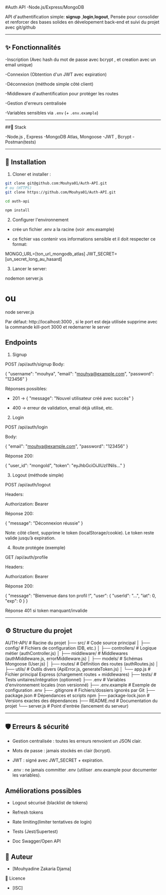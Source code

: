 #Auth API -Node.js/Express/MongoDB


API d'authentification simple: **signup** ,**login**,**logout**,
Pensée pour consolider et renforcer des bases solides en dévelopement back-end et suivi du projet avec git/github

---

## ✨ Fonctionnalités

-Inscription (Avec hash du mot de passe avec bcrypt , et creation avec un email unique)

-Connexion (Obtention d'un JWT avec expiration)

-Déconnexion (méthode simple côté client)

-Middleware d'authentification pour protéger les routes

-Gestion d'erreurs centralisée

-Variables sensibles via `.env` (+ `.env.example`)

---
##🧰 Stack

-Node.js , Express
-MongoDB Atlas, Mongoose
-JWT , Bcrypt
-Postman(tests)

---


##  🚀 Installation

1) Cloner et installer : 

```bash
git clone git@github.com:Mouhya01/Auth-API.git
# ou (HTTPS)
git clone https://github.com/Mouhya01/Auth-API.git

cd auth-api

npm install
```

2) Configurer l'environnement

- crée un fichier .env a la racine (voir .env.example)

- ce fichier vas contenir vos informations sensible et il doit respecter ce format:

MONGO_URL=[ton_url_mongodb_atlas]
JWT_SECRET=[un_secret_long_au_hasard]

3) Lancer le server:

nodemon server.js
# ou
node server.js

Par défaut: http://localhost:3000 , si le port est deja utilisée supprime avec la commande kill-port 3000 et redemarrer le server

## Endpoints

1) Signup

POST /api/auth/signup
Body:

{
  "username": "mouhya",
  "email": "mouhya@example.com",
  "password": "123456"
}

Réponses possibles:

- 201 → { "message": "Nouvel utilisateur créé avec succès" }

- 400 → erreur de validation, email déjà utilisé, etc.

2) Login

POST /api/auth/login

Body:

{
  "email": "mouhya@example.com",
  "password": "123456"
}

Réponse 200:

{
  "user_id": "mongoId",
  "token": "eyJhbGciOiJIUzI1NiIs..."
}

3) Logout (méthode simple)

POST /api/auth/logout

Headers:

Authorization: Bearer <token>

Réponse 200:

{ "message": "Déconnexion réussie" }

Note: côté client, supprime le token (localStorage/cookie). Le token reste valide jusqu’à expiration.

4) Route protégée (exemple)

GET /api/auth/profile


Headers:

Authorization: Bearer <token>

Réponse 200:

{
  "message": "Bienvenue dans ton profil !",
  "user": { "userId": "...", "iat": 0, "exp": 0 }
}

Réponse 401 si token manquant/invalide

---

## ⚙️ Structure du projet

AUTH-API/ # Racine du projet
├── src/ # Code source principal
│ ├── config/ # Fichiers de configuration (DB, etc.)
│ ├── controllers/ # Logique métier (authController.js)
│ ├── middleware/ # Middlewares (authMiddleware.js, errorMiddleware.js)
│ ├── models/ # Schémas Mongoose (User.js)
│ ├── routes/ # Définition des routes (authRoutes.js)
│ ├── utils/ # Outils divers (ApiError.js, generateToken.js)
│ └── app.js # Fichier principal Express (chargement routes + middlewares)
├── tests/ # Tests unitaires/intégration (optionnel)
├── .env # Variables d'environnement locales (non versionné)
├── .env.example # Exemple de configuration .env
├── .gitignore # Fichiers/dossiers ignorés par Git
├── package.json # Dépendances et scripts npm
├── package-lock.json # Versions exactes des dépendances
├── README.md # Documentation du projet
└── server.js # Point d'entrée (lancement du serveur)

---

## 🛡️ Erreurs & sécurité

- Gestion centralisée : toutes les erreurs renvoient un JSON clair.

- Mots de passe : jamais stockés en clair (bcrypt).

- JWT : signé avec JWT_SECRET + expiration.

- .env : ne jamais committer .env (utiliser .env.example pour documenter les variables).

## Améliorations possibles

- Logout sécurisé (blacklist de tokens)

- Refresh tokens

- Rate limiting(limiter tentatives de login)

- Tests (Jest/Supertest)

- Doc Swagger/Open API

## 👤 Auteur

- [Mouhyadine Zakaria Djama]

📜 Licence

- [ISC] 




